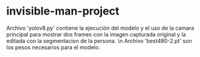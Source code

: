 # invisible-man-project

Archivo 'yolov8.py' contiene la ejecución del modelo y el uso de la camara principal para mostrar dos frames con la imagen capturada original y la editada con la segmentacion de la persona.
\n Archivo 'best480-2.pt' son los pesos necesarios para el modelo.
